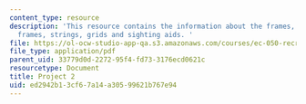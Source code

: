 ```yaml
---
content_type: resource
description: 'This resource contains the information about the frames, geometry with
  frames, strings, grids and sighting aids. '
file: https://ol-ocw-studio-app-qa.s3.amazonaws.com/courses/ec-050-recreate-experiments-from-history-inform-the-future-from-the-past-galileo-january-iap-2010/ed2942b13cf67a14a30599621b767e94_MITEC_050IAP10_pro02.pdf
file_type: application/pdf
parent_uid: 33779d0d-2272-95f4-fd73-3176ecd0621c
resourcetype: Document
title: Project 2
uid: ed2942b1-3cf6-7a14-a305-99621b767e94
---
```

